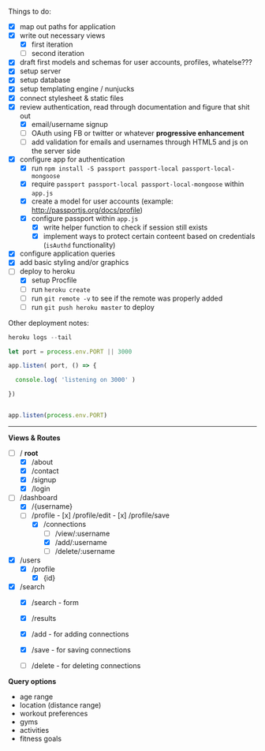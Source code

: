 Things to do:
- [x] map out paths for application
- [x] write out necessary views
    - [x] first iteration
    - [ ] second iteration
- [x] draft first models and schemas for user accounts, profiles, whatelse???
- [x] setup server
- [x] setup database
- [x] setup templating engine / nunjucks
- [x] connect stylesheet & static files
- [x] review authentication, read through documentation and figure that shit out
    - [x] email/username signup
    - [ ] OAuth using FB or twitter or whatever **progressive enhancement**
    - [ ] add validation for emails and usernames through HTML5 and js on the server side
- [x] configure app for authentication
    - [x] run `npm install -S passport passport-local passport-local-mongoose`
    - [x] require `passport passport-local passport-local-mongoose` within `app.js`
    - [x] create a model for user accounts (example: http://passportjs.org/docs/profile)
    - [x] configure passport within `app.js`
        - [x] write helper function to check if session still exists
        - [x] implement ways to protect certain conteent based on credentials (`isAuthd` functionality)
- [x] configure application queries
- [x] add basic styling and/or graphics
- [ ] deploy to heroku
    - [x] setup Procfile
    - [ ] run `heroku create`
    - [ ] run `git remote -v` to see if the remote was properly added
    - [ ] run `git push heroku master` to deploy

Other deployment notes:
```javascript
heroku logs --tail

let port = process.env.PORT || 3000

app.listen( port, () => {

  console.log( 'listening on 3000' )

})


app.listen(process.env.PORT)
```

---
**Views & Routes**

- [ ] / **root**
    - [x] /about
    - [x] /contact
    - [x] /signup
    - [x] /login
- [ ] /dashboard
    - [x] /{username}
    - [ ] /profile
            - [x] /profile/edit
            - [x] /profile/save
        - [x] /connections
            - [ ] /view/:username
            - [x] /add/:username
            - [ ] /delete/:username
- [x] /users
    - [x] /profile
        - [x] {id}
- [x] /search
    - [x] /search - form
    - [x] /results
    - [x] /add - for adding connections
    - [x] /save - for saving connections
    - [ ] /delete - for deleting connections



**Query options**
- age range
- location (distance range)
- workout preferences
- gyms
- activities
- fitness goals

